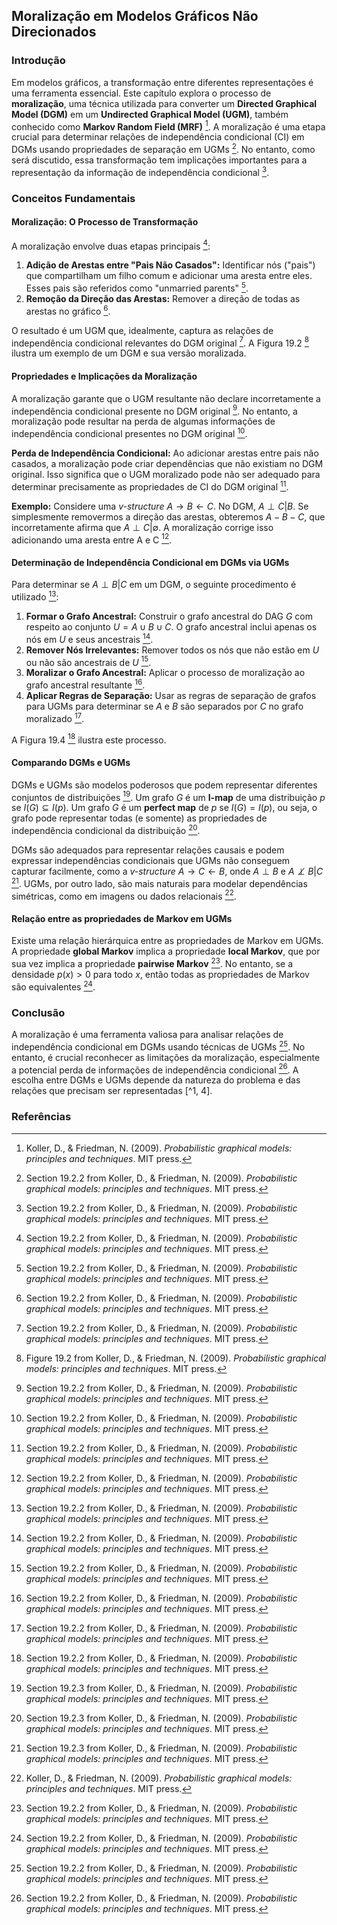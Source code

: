 ## Moralização em Modelos Gráficos Não Direcionados

### Introdução
Em modelos gráficos, a transformação entre diferentes representações é uma ferramenta essencial. Este capítulo explora o processo de **moralização**, uma técnica utilizada para converter um **Directed Graphical Model (DGM)** em um **Undirected Graphical Model (UGM)**, também conhecido como **Markov Random Field (MRF)** [^1]. A moralização é uma etapa crucial para determinar relações de independência condicional (CI) em DGMs usando propriedades de separação em UGMs [^3]. No entanto, como será discutido, essa transformação tem implicações importantes para a representação da informação de independência condicional [^3].

### Conceitos Fundamentais

#### Moralização: O Processo de Transformação
A moralização envolve duas etapas principais [^3]:
1.  **Adição de Arestas entre "Pais Não Casados":** Identificar nós ("pais") que compartilham um filho comum e adicionar uma aresta entre eles. Esses pais são referidos como "unmarried parents" [^3].
2.  **Remoção da Direção das Arestas:** Remover a direção de todas as arestas no gráfico [^3].

O resultado é um UGM que, idealmente, captura as relações de independência condicional relevantes do DGM original [^3]. A Figura 19.2 [^2] ilustra um exemplo de um DGM e sua versão moralizada.

#### Propriedades e Implicações da Moralização
A moralização garante que o UGM resultante não declare incorretamente a independência condicional presente no DGM original [^3]. No entanto, a moralização pode resultar na perda de algumas informações de independência condicional presentes no DGM original [^3].

**Perda de Independência Condicional:** Ao adicionar arestas entre pais não casados, a moralização pode criar dependências que não existiam no DGM original. Isso significa que o UGM moralizado pode não ser adequado para determinar precisamente as propriedades de CI do DGM original [^3].

**Exemplo:** Considere uma *v-structure* $A \rightarrow B \leftarrow C$. No DGM, $A \perp C | B$. Se simplesmente removermos a direção das arestas, obteremos $A - B - C$, que incorretamente afirma que $A \perp C | \emptyset$. A moralização corrige isso adicionando uma aresta entre A e C [^3].

#### Determinação de Independência Condicional em DGMs via UGMs
Para determinar se $A \perp B | C$ em um DGM, o seguinte procedimento é utilizado [^3]:
1.  **Formar o Grafo Ancestral:** Construir o grafo ancestral do DAG $G$ com respeito ao conjunto $U = A \cup B \cup C$. O grafo ancestral inclui apenas os nós em $U$ e seus ancestrais [^3].
2.  **Remover Nós Irrelevantes:** Remover todos os nós que não estão em $U$ ou não são ancestrais de $U$ [^3].
3.  **Moralizar o Grafo Ancestral:** Aplicar o processo de moralização ao grafo ancestral resultante [^3].
4.  **Aplicar Regras de Separação:** Usar as regras de separação de grafos para UGMs para determinar se $A$ e $B$ são separados por $C$ no grafo moralizado [^3].

A Figura 19.4 [^3] ilustra este processo.

#### Comparando DGMs e UGMs
DGMs e UGMs são modelos poderosos que podem representar diferentes conjuntos de distribuições [^4]. Um grafo $G$ é um **I-map** de uma distribuição $p$ se $I(G) \subseteq I(p)$. Um grafo $G$ é um **perfect map** de $p$ se $I(G) = I(p)$, ou seja, o grafo pode representar todas (e somente) as propriedades de independência condicional da distribuição [^4].

DGMs são adequados para representar relações causais e podem expressar independências condicionais que UGMs não conseguem capturar facilmente, como a *v-structure* $A \rightarrow C \leftarrow B$, onde $A \perp B$ e $A \not\perp B | C$ [^4]. UGMs, por outro lado, são mais naturais para modelar dependências simétricas, como em imagens ou dados relacionais [^1].

#### Relação entre as propriedades de Markov em UGMs
Existe uma relação hierárquica entre as propriedades de Markov em UGMs. A propriedade **global Markov** implica a propriedade **local Markov**, que por sua vez implica a propriedade **pairwise Markov** [^3]. No entanto, se a densidade $p(x) > 0$ para todo $x$, então todas as propriedades de Markov são equivalentes [^3].

### Conclusão
A moralização é uma ferramenta valiosa para analisar relações de independência condicional em DGMs usando técnicas de UGMs [^3]. No entanto, é crucial reconhecer as limitações da moralização, especialmente a potencial perda de informações de independência condicional [^3]. A escolha entre DGMs e UGMs depende da natureza do problema e das relações que precisam ser representadas [^1, 4].

### Referências
[^1]: Koller, D., & Friedman, N. (2009). *Probabilistic graphical models: principles and techniques*. MIT press.
[^2]: Figure 19.2 from Koller, D., & Friedman, N. (2009). *Probabilistic graphical models: principles and techniques*. MIT press.
[^3]: Section 19.2.2 from Koller, D., & Friedman, N. (2009). *Probabilistic graphical models: principles and techniques*. MIT press.
[^4]: Section 19.2.3 from Koller, D., & Friedman, N. (2009). *Probabilistic graphical models: principles and techniques*. MIT press.
<!-- END -->
